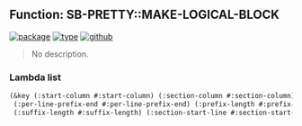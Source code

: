 ## Function: SB-PRETTY::MAKE-LOGICAL-BLOCK
[![package](https://img.shields.io/badge/Package-SB--PRETTY-5f9ea0.svg?style=social&colorA=999999)](../) [![type](https://img.shields.io/badge/Type-Function-5f9ea0.svg?style=social&colorA=999999)](../#function) [![github](https://img.shields.io/badge/GitHub-View_the_source-5f9ea0.svg?style=social&colorA=999999&logo=github)](https://github.com/sbcl/sbcl/blob/master/src/code/pprint.lisp/) 

> No description.

### Lambda list
```cl
(&key (:start-column #:start-column) (:section-column #:section-column)
 (:per-line-prefix-end #:per-line-prefix-end) (:prefix-length #:prefix-length)
 (:suffix-length #:suffix-length) (:section-start-line #:section-start-line))
```
